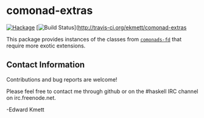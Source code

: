 comonad-extras
==============

[![Hackage](https://img.shields.io/hackage/v/comonad-extras.svg)](https://hackage.haskell.org/package/comonad-extras) [![Build Status](https://secure.travis-ci.org/ekmett/comonad-extras.png?branch=master)](http://travis-ci.org/ekmett/comonad-extras

This package provides instances of the classes from [`comonads-fd`](/ekmett/comonads-fd) that require more exotic extensions.

Contact Information
-------------------

Contributions and bug reports are welcome!

Please feel free to contact me through github or on the #haskell IRC channel on irc.freenode.net.

-Edward Kmett
